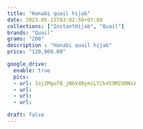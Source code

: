 ```yaml
---
title: "Hanabi quail hijab"
date: 2023-05-15T03:02:50+07:00
collections: ["InstantHijab", "Quail"]
brands: "Quail"
grams: "200"
description : "Hanabi quail hijab"
price: "120,000.00"

google_drive:
  enable: true
  pics:
  - url: 1oj2Mgof8_jNbV4BymiLY2k459MZ4NNxz
  - url: 
  - url: 
  - url: 

draft: false
---
```


    
  
